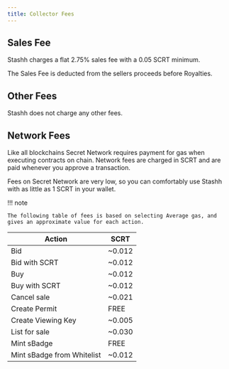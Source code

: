 ```yaml
---
title: Collector Fees
---
```


## Sales Fee

Stashh charges a flat 2.75% sales fee with a 0.05 SCRT minimum.

The Sales Fee is deducted from the sellers proceeds before Royalties.

## Other Fees

Stashh does not charge any other fees.

## Network Fees

Like all blockchains Secret Network requires payment for gas when executing contracts on chain. Network fees are charged in SCRT and are paid whenever you approve a transaction. 

Fees on Secret Network are very low, so you can comfortably use Stashh with as little as 1 SCRT in your wallet.

!!! note

    The following table of fees is based on selecting Average gas, and gives an approximate value for each action.

| Action                     | SCRT   |
|----------------------------|--------|
| Bid                        | ~0.012 |
| Bid with SCRT              | ~0.012 |
| Buy                        | ~0.012 |
| Buy with SCRT              | ~0.012 |
| Cancel sale                | ~0.021 |
| Create Permit              | FREE   |
| Create Viewing Key         | ~0.005 |
| List for sale              | ~0.030 |
| Mint sBadge                | FREE   |
| Mint sBadge from Whitelist | ~0.012 |